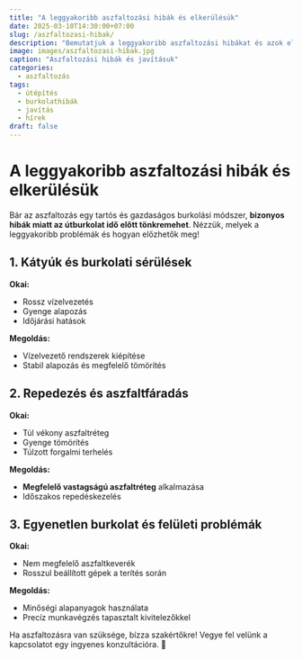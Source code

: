 ```yaml
---
title: "A leggyakoribb aszfaltozási hibák és elkerülésük"
date: 2025-03-10T14:30:00+07:00
slug: /aszfaltozasi-hibak/
description: "Bemutatjuk a leggyakoribb aszfaltozási hibákat és azok elkerülésének módjait."
image: images/aszfaltozasi-hibak.jpg
caption: "Aszfaltozási hibák és javításuk"
categories:
  - aszfaltozás
tags:
  - útépítés
  - burkolathibák
  - javítás
  - hírek
draft: false
---
```


# **A leggyakoribb aszfaltozási hibák és elkerülésük**  

Bár az aszfaltozás egy tartós és gazdaságos burkolási módszer, **bizonyos hibák miatt az útburkolat idő előtt tönkremehet**. Nézzük, melyek a leggyakoribb problémák és hogyan előzhetők meg!  

## **1. Kátyúk és burkolati sérülések**  

**Okai:**  
- Rossz vízelvezetés  
- Gyenge alapozás  
- Időjárási hatások  

**Megoldás:**  
- Vízelvezető rendszerek kiépítése  
- Stabil alapozás és megfelelő tömörítés  

## **2. Repedezés és aszfaltfáradás**  

**Okai:**  
- Túl vékony aszfaltréteg  
- Gyenge tömörítés  
- Túlzott forgalmi terhelés  

**Megoldás:**  
- **Megfelelő vastagságú aszfaltréteg** alkalmazása  
- Időszakos repedéskezelés  

## **3. Egyenetlen burkolat és felületi problémák**  

**Okai:**  
- Nem megfelelő aszfaltkeverék  
- Rosszul beállított gépek a terítés során  

**Megoldás:**  
- Minőségi alapanyagok használata  
- Precíz munkavégzés tapasztalt kivitelezőkkel  

Ha aszfaltozásra van szüksége, bízza szakértőkre! Vegye fel velünk a kapcsolatot egy ingyenes konzultációra. 🚧  